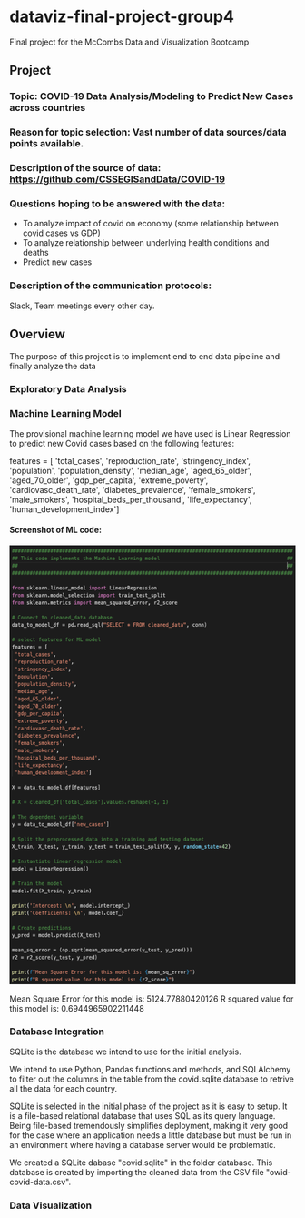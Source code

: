 # dataviz-final-project-group4
Final project for the McCombs Data and Visualization Bootcamp

## Project
### Topic: COVID-19 Data Analysis/Modeling to Predict New Cases across countries
### Reason for topic selection: Vast number of data sources/data points available.
### Description of the source of data: https://github.com/CSSEGISandData/COVID-19
### Questions hoping to be answered with the data: 
- To analyze impact of covid on economy (some relationship between covid cases vs GDP)
- To analyze relationship between underlying health conditions and deaths
- Predict new cases

### Description of the communication protocols: 
Slack, Team meetings every other day.

## Overview
The purpose of this project is to implement end to end data pipeline and finally analyze the data 

### Exploratory Data Analysis


### Machine Learning Model
The provisional machine learning model we have used is Linear Regression to predict new Covid cases based on the following features:

features = [
 'total_cases',
 'reproduction_rate',
 'stringency_index',
 'population',
 'population_density',
 'median_age',
 'aged_65_older',
 'aged_70_older',
 'gdp_per_capita',
 'extreme_poverty',
 'cardiovasc_death_rate',
 'diabetes_prevalence',
 'female_smokers',
 'male_smokers',
 'hospital_beds_per_thousand',
 'life_expectancy',
 'human_development_index']

#### Screenshot of ML code:
![](analysis/ml_code.png)

Mean Square Error for this model is: 5124.77880420126
R squared value for this model is: 0.6944965902211448

### Database Integration
SQLite is the database we intend to use for the initial analysis.

We intend to use Python, Pandas functions and methods, and SQLAlchemy to filter out the columns in the table from the covid.sqlite database to retrive all the data for each country.

SQLite is selected in the initial phase of the project as it is easy to setup. It is a file-based relational database that uses SQL as its query language. Being file-based tremendously simplifies deployment, making it very good for the case where an application needs a little database but must be run in an environment where having a database server would be problematic.

We created a SQLite dabase "covid.sqlite" in the folder database. This database is created by importing the cleaned data from the CSV file "owid-covid-data.csv".

### Data Visualization





